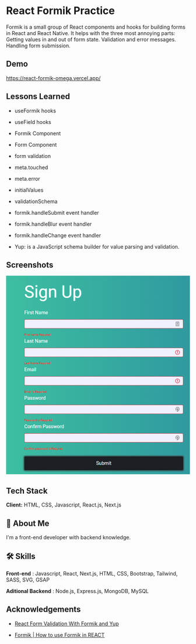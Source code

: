# React Formik Practice

Formik is a small group of React components and hooks for building forms in React and React Native. It helps with the three most annoying parts: Getting values in and out of form state. Validation and error messages. Handling form submission.

## Demo

https://react-formik-omega.vercel.app/

## Lessons Learned

-   useFormik hooks

-   useField hooks

-   Formik Component

-   Form Component

-   form validation

-   meta.touched

-   meta.error

-   initialValues

-   validationSchema

-   formik.handleSubmit event handler

-   formik.handleBlur event handler

-   formik.handleChange event handler

-   Yup: is a JavaScript schema builder for value parsing and validation.

## Screenshots

![App Screenshot](one.png)

## Tech Stack

**Client:** HTML, CSS, Javascript, React.js, Next.js

## 🚀 About Me

I'm a front-end developer with backend knowledge.

## 🛠 Skills

**Front-end** : Javascript, React, Next.js, HTML, CSS, Bootstrap, Tailwind, SASS, SVG, GSAP

**Aditional Backend** : Node.js, Express.js, MongoDB, MySQL

## Acknowledgements

-   [React Form Validation With Formik and Yup](https://www.youtube.com/watch?v=u-CCnDayNJw)

-   [Formik | How to use Formik in REACT](https://www.youtube.com/watch?v=bMSHmf_ckM8)
